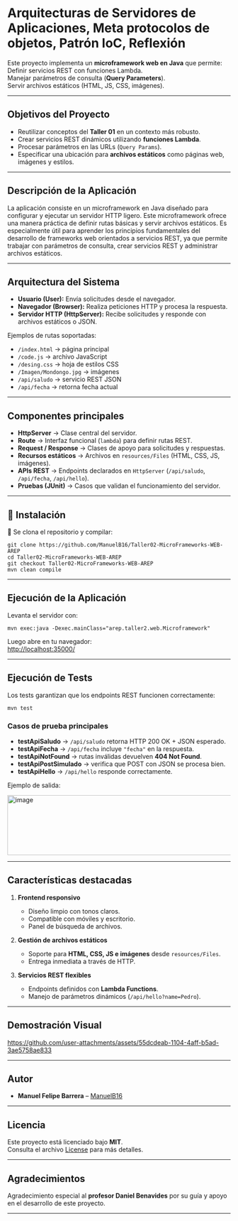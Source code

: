 # Arquitecturas de Servidores de Aplicaciones, Meta protocolos de objetos, Patrón IoC, Reflexión
Este proyecto implementa un **microframework web en Java** que permite:
Definir servicios REST con funciones Lambda.  
Manejar parámetros de consulta (**Query Parameters**).  
Servir archivos estáticos (HTML, JS, CSS, imágenes).  

---

## Objetivos del Proyecto
- Reutilizar conceptos del **Taller 01** en un contexto más robusto.  
- Crear servicios REST dinámicos utilizando **funciones Lambda**.  
- Procesar parámetros en las URLs (`Query Params`).  
- Especificar una ubicación para **archivos estáticos** como páginas web, imágenes y estilos.  

---

## Descripción de la Aplicación

La aplicación consiste en un microframework en Java diseñado para configurar y ejecutar un servidor HTTP ligero. Este microframework ofrece una manera práctica de definir rutas básicas y servir archivos estáticos.
Es especialmente útil para aprender los principios fundamentales del desarrollo de frameworks web orientados a servicios REST, ya que permite trabajar con parámetros de consulta, crear servicios REST y administrar archivos estáticos.

---

## Arquitectura del Sistema

- **Usuario (User):** Envía solicitudes desde el navegador.  
- **Navegador (Browser):** Realiza peticiones HTTP y procesa la respuesta.  
- **Servidor HTTP (HttpServer):** Recibe solicitudes y responde con archivos estáticos o JSON.  

Ejemplos de rutas soportadas:
- `/index.html` → página principal  
- `/code.js` → archivo JavaScript  
- `/desing.css` → hoja de estilos CSS  
- `/Imagen/Mondongo.jpg` → imágenes  
- `/api/saludo` → servicio REST JSON  
- `/api/fecha` → retorna fecha actual  

---

## Componentes principales

- **HttpServer** → Clase central del servidor.  
- **Route** → Interfaz funcional (`lambda`) para definir rutas REST.  
- **Request / Response** → Clases de apoyo para solicitudes y respuestas.  
- **Recursos estáticos** → Archivos en `resources/Files` (HTML, CSS, JS, imágenes).  
- **APIs REST** → Endpoints declarados en `HttpServer` (`/api/saludo`, `/api/fecha`, `/api/hello`).  
- **Pruebas (JUnit)** → Casos que validan el funcionamiento del servidor.  

---

## 🚀 Instalación

🔧 Se clona el repositorio y compilar:

```
git clone https://github.com/ManuelB16/Taller02-MicroFrameworks-WEB-AREP
cd Taller02-MicroFrameworks-WEB-AREP
git checkout Taller02-MicroFrameworks-WEB-AREP
mvn clean compile
```

---

## Ejecución de la Aplicación

Levanta el servidor con:

```
mvn exec:java -Dexec.mainClass="arep.taller2.web.Microframework"
```

Luego abre en tu navegador:  
[http://localhost:35000/](http://localhost:35000/)  

---

## Ejecución de Tests

Los tests garantizan que los endpoints REST funcionen correctamente:  

```
mvn test
```

### Casos de prueba principales
- **testApiSaludo** → `/api/saludo` retorna HTTP 200 OK + JSON esperado.  
- **testApiFecha** → `/api/fecha` incluye `"fecha"` en la respuesta.  
- **testApiNotFound** → rutas inválidas devuelven **404 Not Found**.  
- **testApiPostSimulado** → verifica que POST con JSON se procesa bien.  
- **testApiHello** → `/api/hello` responde correctamente.  

Ejemplo de salida:

<img width="746" height="135" alt="image" src="https://github.com/user-attachments/assets/f0cae16f-5e6b-4241-a0bf-d32bf35d283f" />

---

## Características destacadas

1. **Frontend responsivo**  
   - Diseño limpio con tonos claros.  
   - Compatible con móviles y escritorio.  
   - Panel de búsqueda de archivos.  

2. **Gestión de archivos estáticos**  
   - Soporte para **HTML, CSS, JS e imágenes** desde `resources/Files`.  
   - Entrega inmediata a través de HTTP.  

3. **Servicios REST flexibles**  
   - Endpoints definidos con **Lambda Functions**.  
   - Manejo de parámetros dinámicos (`/api/hello?name=Pedro`).  

---

## Demostración Visual

https://github.com/user-attachments/assets/55dcdeab-1104-4aff-b5ad-3ae5758ae833

---

## Autor

- **Manuel Felipe Barrera** – [ManuelB16](https://github.com/ManuelB16)  

---

## Licencia
Este proyecto está licenciado bajo **MIT**.  
Consulta el archivo [License](License.md) para más detalles.  

---

## Agradecimientos
Agradecimiento especial al **profesor Daniel Benavides** por su guía y apoyo en el desarrollo de este proyecto.  

---
